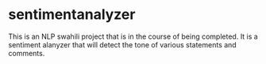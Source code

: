 # sentimentanalyzer

This is an NLP swahili project that is in the course of being completed. It is a sentiment alanyzer that  will detect the tone of various statements and comments.
